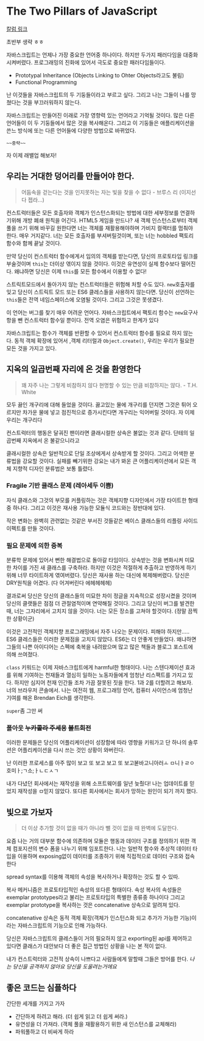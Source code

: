 # The Two Pillars of JavaScript

[칼럼 링크](https://medium.com/javascript-scene/the-two-pillars-of-javascript-ee6f3281e7f3)

초반부 생략 ㅎㅎ

자바스크립트는 언제나 가장 중요한 언어중 하나이다. 하지만 두가지 패러다임을 대중화시켜버렸다. 프로그래밍의 진화에 있어서 극도로 중요한 패러다임들이다.

- Prototypal Inheritance (Objects Linking to Ohter Objects라고도 불림)
- Functional Programming

난 이것들을 자바스크립트의 두 기둥들이라고 부르고 싶다. 그리고 나는 그들이 나를 망쳤다는 것을 부끄러워하지 않는다.

자바스크립트는 만들어진 이래로 가장 영향력 있는 언어라고 기억될 것이다. 많은 다른 언어들이 이 두 기둥들에서 많은 것을 복사해온다. 그리고 이 기둥들은 애플리케이션을 쓴느 방식에 또는 다른 언어들에 다양한 방법으로 바뀌었다.

`~~중략~~`

자 이제 래밸업 해보자!

## 우리는 거대한 덩어리를 만들어야 한다.

> 어둠속을 걷는다는 것을 인지못하는 자는 빛을 찾을 수 없다 - 브루스 리 (이지선다 젭라...)

컨스트럭터들은 모든 호출자와 객체가 인스턴스화되는 방법에 대한 세부정보를 연결하기위해 개방 폐쇄 원칙을 어긴다. HTML5 게임을 만드나? 새 객체 인스턴스로부터 객체 풀을 쓰기 위해 바꾸길 원한다면 너는 객체를 재활용해야하며 가비지 컬랙터를 멈춰야 한다. 매우 거지같다. 너는 모든 호출자를 부셔버릴것이며, 또는 너는 hobbled 팩토리 함수와 함께 끝날 것이다.

만약 당신이 컨스트럭터 함수에게서 임의의 객체를 받는다면, 당신의 프로토타입 링크를 부술것이며 `this`는 더이상 엮이지 않을 것이다. 이것은 유연성이 실제 함수보다 떨어진다. 왜냐하면 당신은 이제 `this`를 모든 함수에서 이용할 수 없다!

스트릭트모드에서 돌아가지 않는 컨스트럭터들은 위험해 처할 수도 있다. `new`호출자를 잊고 당신이 스트릭트 모드 또는 ES6 클레스들을 사용하지 않는다면.  당신이 선언하는 `this`들은 전역 네임스페이스에 오염될 것이다. 그리고 그것은 못생겼다.

이 언어는 버그를 찾기 매우 어려운 언어다. 자바스크립트에서 팩토리 함수는 `new`요구사항을 뺀 컨스트럭터 함수일 뿐이다. 전역 오염은 위험하고 한계가 있다

자바스크립트는 함수가 객체를 반환할 수 있어서 컨스트럭터 함수를 필요로 하지 않는다. 동적 객체 확장에 있어서 ,객체 리터럴과 `Object.create()`, 우리는 우리가 필요한 모든 것을 가지고 있다.

## 지옥의 일곱번째 자리에 온 것을 환영한다

> 꽤 자주 나는 그렇게 비참하지 않다 현명할 수 있는 만큼 비참하지는 않다. - T.H. White

모두 끓인 개구리에 대해 들었을 것이다. 끓고있는 물에 개구리를 던지면 그것은 튀어 오르지만 차가운 물에 넣고 점진적으로 증가시킨다면 개구리는 익어버릴 것이다. 자 이제 우리는 개구리다

컨스트럭터의 행동은 달궈진 팬이라면 클래시컬한 상속은 불없는 것과 같다. 단테의 일곱번째 지옥에서 온 불같으니라고

클래시컬한 상속은 일반적으로 단일 조상에게서 상속받게 할 것이다. 그리고 어색한 분류법을 강요할 것이다. 실패를 빼기위한 강요는 내가 봐온 큰 어플리케이션에서 모든 객체 지향적 디자인 분류법은 보통 틀렸다.

###  Fragile 기반 클래스 문제  (레아세두 이쁨)

자식 클래스와 그것의 부모를 커플링하는 것은 객체지향 디자인에서 가장 타이트한 형태중 하나다. 그리고 이것은 재사용 가능한 모듈식 코드와는 정반대에 있다.

작은 변화는 완벽히 관련없는 것같은 부서진 것들같은 베이스 클래스들의 리플링 사이드 이펙트를 만들 것이다.

### 필요 문제에 의한 중복

분류학 문제에 있어서 뻔한 해결법으로 돌아갈 타임이다. 상속받는 것을 변화시켜 미묘한 차이를 가진 새 클래스를 구축하라. 하지만 이것은 적절하게 추출하고 반영하게 하기 위해 너무 타이트하게 엮여버렸다. 당신은 재사용 하는 대신에 복제해버렸다. 당신은 DRY원칙을 어겼다. (다 어겨버린다 에헤헤헤헤)

결과로써 당신은 당신의 클래스들의 미묘한 차이 정글을 지속적으로 성장시켰을 것이며 당신의 클랫들은 점점 더 관절염적이며 연약해질 것이다. 그리고 당신이 버그를 발견한 때, 너는 그자리에서 고치지 않을 것이다. 너는 모든 장소를 고쳐야 할것이다. (정말 끔찍한 상황이군)

이것은 고전적인 객체지향 프로그래밍에서 자주 나오는 문제이다. 피해야 하지만..... ES6 클레스들은 이러한 문제점을 고치지 않았다. ES6는 더 안좋게 만들었다. 왜냐하면 그들의 나쁜 아이디어는 스펙에 축복을 내려왔으며 많고 많은 책들과 블로그 포스트에 의해 쓰여졌다.

`class` 키워드는 이제 자바스크립트에게 harmful한 형태이다. 나는 스텐다제이션 효과를 위해 기여하는 천재들과 열심히 일하는 노동자들에게 엄청난 리스팩트를 가지고 있다. 하지만 심지어 천재 인간들 조차 가끔 잘못된 짓을 한다. 1과 2를 더할려고 해보자. 너의 브라우저 콘솔에서. 나는 여전히 웹, 프로그래밍 언어, 컴퓨터 사이언스에 엄청난 기여를 해온 Brendan Eich를 생각한다.

`super`좀 그만 써

### 폴아웃 ~~누카콜라 주세용~~ ~~볼트회전~~

이러한 문제들은 당신의 어플리케이션이 성장함에 따라 영향을 키워가고  단 하나의 솔루션은 어플리케이션을 다시 쓰는 것인 상황이 와버린다.

난 이러한 프로세스를 아주 많이 보고 또 보고 보고 또 보고볻바고니아러ㅗ ㅁ니ㅏㄹㅇ호미ㅏ;ㄱ소;ㅏㄴㄷㅅㄱ

내가 다녔던 회사에서는 재작성을 위해 소프트웨어를 일년 늦췄다! 나는 업데이트를 믿었지 재작성을 ㅁ믿지 않았다. 또다른 회사에서는 회사가 망하는 원인이 되기 까지 했다.

## 빛으로 가보자

> 더 이상 추가할 것이 없을 때가 아니라 뺄 것이 없을 때 완벽에 도달한다.

요즘 나는 거의 대부분 함수에 의존하며 모듈은 행동과 데이터 구조를 정의하기 위한 객체 컴포지션의 변수 폼을 나누기 위해 임포트한다. 나는 일반적 함수와 추상적 데이터 타입을 이용하며 exposing없이 데이터를 조종하기 위해 직접적으로 데이터 구조와 접속한다

spread syntax를 이용해 객체의 속성을 복사하거나 확장하는 것도 할 수 있따.

복사 메커니즘은 프로토타입적인 속성의 또다른 형태이다. 속성 복사의 속성들은 exemplar prototypes라고 불리는 프로토타입의 특별한 종류중 하나이다 그리고 exemplar prototype을 복사하는 것은 concatenative 상속으로 알려져 있다.

concatenative 상속은 동적 객체 확장(객체가 인스턴스화 되고 추가가 가능한 기능)이라는 자바스크립트의 기능으로 인해 가능하다.

당신은 자바스크립트의 클레스들이 거의 필요하지 않고 exporting된 api를 제어하고 있다면 클래스가 대안보다 더 좋은 접근 방법인 상황을 나는 본 적이 없다.

내가 컨스트럭터와 고전적 상속이 나쁘다고 사람들에게 말할때 그들은 방어를 한다. *나는 당신을 공격하지 않아요 당신을 도울려는거에요*

##  좋은 코드는 심플하다

간단한 세개를 가지고 가자

- 간단하게 하려고 해라. (더 쉽게 읽고 더 쉽게 써라.)
- 유연성을 더 가져라. (객체 풀을 재활용하기 위한 새 인스턴스를 교체해라)
- 파워풀하고 더 비싸게 하라

